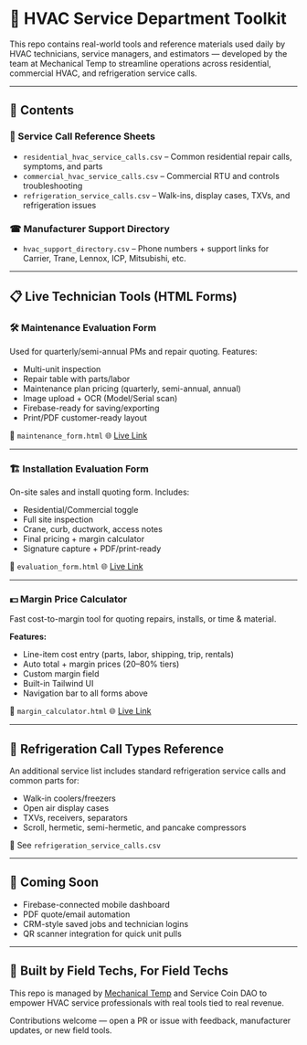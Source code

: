 # 🧰 HVAC Service Department Toolkit

This repo contains real-world tools and reference materials used daily by HVAC technicians, service managers, and estimators — developed by the team at Mechanical Temp to streamline operations across residential, commercial HVAC, and refrigeration service calls.

---

## 📆 Contents

### 🔧 Service Call Reference Sheets

* `residential_hvac_service_calls.csv` – Common residential repair calls, symptoms, and parts
* `commercial_hvac_service_calls.csv` – Commercial RTU and controls troubleshooting
* `refrigeration_service_calls.csv` – Walk-ins, display cases, TXVs, and refrigeration issues

### ☎ Manufacturer Support Directory

* `hvac_support_directory.csv` – Phone numbers + support links for Carrier, Trane, Lennox, ICP, Mitsubishi, etc.

---

## 📋 Live Technician Tools (HTML Forms)

### 🛠 Maintenance Evaluation Form

Used for quarterly/semi-annual PMs and repair quoting. Features:

* Multi-unit inspection
* Repair table with parts/labor
* Maintenance plan pricing (quarterly, semi-annual, annual)
* Image upload + OCR (Model/Serial scan)
* Firebase-ready for saving/exporting
* Print/PDF customer-ready layout

📁 `maintenance_form.html`
🌐 [Live Link](https://servicecoinrwb.github.io/HVAC_Service_Department/maintenance_form.html)

---

### 🏗 Installation Evaluation Form

On-site sales and install quoting form. Includes:

* Residential/Commercial toggle
* Full site inspection
* Crane, curb, ductwork, access notes
* Final pricing + margin calculator
* Signature capture + PDF/print-ready

📁 `evaluation_form.html`
🌐 [Live Link](https://servicecoinrwb.github.io/HVAC_Service_Department/evaluation_form.html)

---

### 💵 Margin Price Calculator

Fast cost-to-margin tool for quoting repairs, installs, or time & material.

**Features:**

* Line-item cost entry (parts, labor, shipping, trip, rentals)
* Auto total + margin prices (20–80% tiers)
* Custom margin field
* Built-in Tailwind UI
* Navigation bar to all forms above

📁 `margin_calculator.html`
🌐 [Live Link](https://servicecoinrwb.github.io/HVAC_Service_Department/margin_calculator.html)

---

## 🤋 Refrigeration Call Types Reference

An additional service list includes standard refrigeration service calls and common parts for:

* Walk-in coolers/freezers
* Open air display cases
* TXVs, receivers, separators
* Scroll, hermetic, semi-hermetic, and pancake compressors

📁 See `refrigeration_service_calls.csv`

---

## 🔮 Coming Soon

* Firebase-connected mobile dashboard
* PDF quote/email automation
* CRM-style saved jobs and technician logins
* QR scanner integration for quick unit pulls

---

## 🤝 Built by Field Techs, For Field Techs

This repo is managed by [Mechanical Temp](https://www.servicerevenue.net) and Service Coin DAO to empower HVAC service professionals with real tools tied to real revenue.

Contributions welcome — open a PR or issue with feedback, manufacturer updates, or new field tools.
